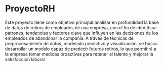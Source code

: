 # ProyectoRH

Este proyecto tiene como objetivo principal analizar en profundidad la base de datos de retiros de empleados de una empresa, con el fin de identificar patrones, tendencias y factores clave que influyen en las decisiones de los empleados de abandonar la compañía. A través de técnicas de preprocesamiento de datos, modelado predictivo y visualización, se busca desarrollar un modelo capaz de predecir futuros retiros, lo que permitirá a la empresa tomar medidas proactivas para retener al talento y mejorar la satisfacción laboral
